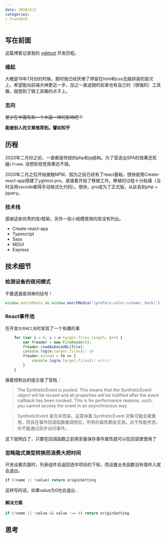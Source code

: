 ```yaml
---
date: 2020/6/2
categories:
- FrontEnd
---
```


## 写在前面

这篇博客记录我的 [ygktool](https://www.ygktool.cn) 开发历程。

### 缘起

大概是19年7月份的时候，那时我已经厌倦了停留在html和css无脑拼装的层次上，希望能向前端大神更近一步，加之一直追随的前辈也有自己的（很强的）工具箱，就想到了做工具箱的点子上。

### 志向

~~至少在中国有和一个木函一样的影响吧？~~

**能被别人的文章推荐到。譬如知乎**

## 历程

2020年二月份之前，一直都是传统的php和jq结构。为了营造出SPA的效果还死磕`iframe`. 没想到视觉效果还不错。

2020年二月之后开始接触NPM，因为之前已经有了react基础，很快就用Create-react-app搭建了ygktool pro。紧接着开始了移植工作，移植的过程十分枯燥（当时没用vscode都得手动格式化代码）。很快，pro成为了正式版，从此告别php + jquery。

### 技术栈

感谢这些优秀的库/框架。另外一些小规模使用的库没有列出。

* Create-react-app
* Typescript
* Sass
* MDUI
* Express

## 技术细节

### 检测设备的夜间模式

不要遗漏查询串的括号！
```js
window.matchMedia && window.matchMedia('(prefers-color-scheme: dark)').matches
```

### React事件池
在开发`文件树工具`时发现了一个有趣的事
```js
    for (var i = 0; i < e.target.files.length; i++) {
        var freader = new FileReader();
        freader.readAsDataURL(file);
        console.log(e.target.files)// ok
        freader.onload = fe => {
            console.log(e.target.files)// error!
        }
    }
```
循着控制台的提示查了官档：
> The SyntheticEvent is pooled. This means that the  SyntheticEvent object will be reused and all  properties will be nullified after the event callback has been invoked. This is for performance reasons. such, you cannot access the event in an asynchronous way.

> SyntheticEvent 是合并而来。这意味着 SyntheticEvent 对象可能会被重用，而且在事件回调函数被调用后，所有的属性都会无效。出于性能考虑，你不能通过异步访问事件。

这下就明白了，只要在回调函数之前用变量保存事件属性就可以在回调里使用了

### 忽略隐式类型转换而浪费大把时间

开发设置页面时，列表组件会返回选中项目的下标，而设置业务函数没有值传入就会退出。
```js
if (!name || !value) return originSetting
```
这样写的话，如果value为0也会退出...
#### 解决方案
```js
if (!name || !value && value !== 0) return originSetting
```
## 思考